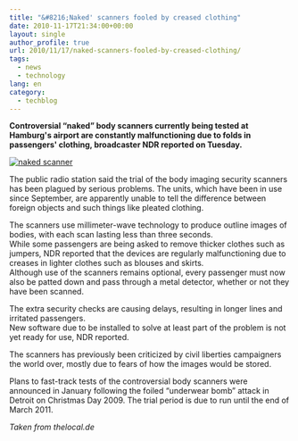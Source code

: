 ```yaml
---
title: "&#8216;Naked' scanners fooled by creased clothing"
date: 2010-11-17T21:34:00+00:00
layout: single
author_profile: true
url: 2010/11/17/naked-scanners-fooled-by-creased-clothing/
tags:
  - news
  - technology
lang: en
category: 
  - techblog
---
```

**Controversial “naked” body scanners currently being tested at Hamburg's airport are constantly malfunctioning due to folds in passengers' clothing, broadcaster NDR reported on Tuesday.**

[![naked scanner](http://lh3.ggpht.com/_vaUVXcmC3OI/TORDP6ivlnI/AAAAAAAADKs/zxbeXOdqFgw/naked%20scanner_thumb%5B2%5D.jpg?imgmax=800 "naked scanner")](http://lh3.ggpht.com/_vaUVXcmC3OI/TORDKY31tGI/AAAAAAAADKo/gkaYx2GCSpw/s1600-h/naked%20scanner%5B5%5D.jpg)

The public radio station said the trial of the body imaging security scanners has been plagued by serious problems. The units, which have been in use since September, are apparently unable to tell the difference between foreign objects and such things like pleated clothing.

The scanners use millimeter-wave technology to produce outline images of bodies, with each scan lasting less than three seconds.  
While some passengers are being asked to remove thicker clothes such as jumpers, NDR reported that the devices are regularly malfunctioning due to creases in lighter clothes such as blouses and skirts.  
Although use of the scanners remains optional, every passenger must now also be patted down and pass through a metal detector, whether or not they have been scanned.

The extra security checks are causing delays, resulting in longer lines and irritated passengers.  
New software due to be installed to solve at least part of the problem is not yet ready for use, NDR reported.

The scanners has previously been criticized by civil liberties campaigners the world over, mostly due to fears of how the images would be stored.

Plans to fast-track tests of the controversial body scanners were announced in January following the foiled “underwear bomb” attack in Detroit on Christmas Day 2009. The trial period is due to run until the end of March 2011.

_Taken from thelocal.de_